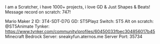 I am a Scratcher, i have 1000+ projects, i love GD & Just Shapes & Beats!
Message record on scratch: 747!

Mario Maker 2 ID: 3T4-SDT-D7G
GD: ST5Playz
Switch: ST5
Alt on scratch: @ST5Animate
Tynker:
https://www.tynker.com/community/profiles/60450033fbec304856017b45
Minecraft Bedrock Server: sneakyfun.aternos.me
Server Port: 35734
